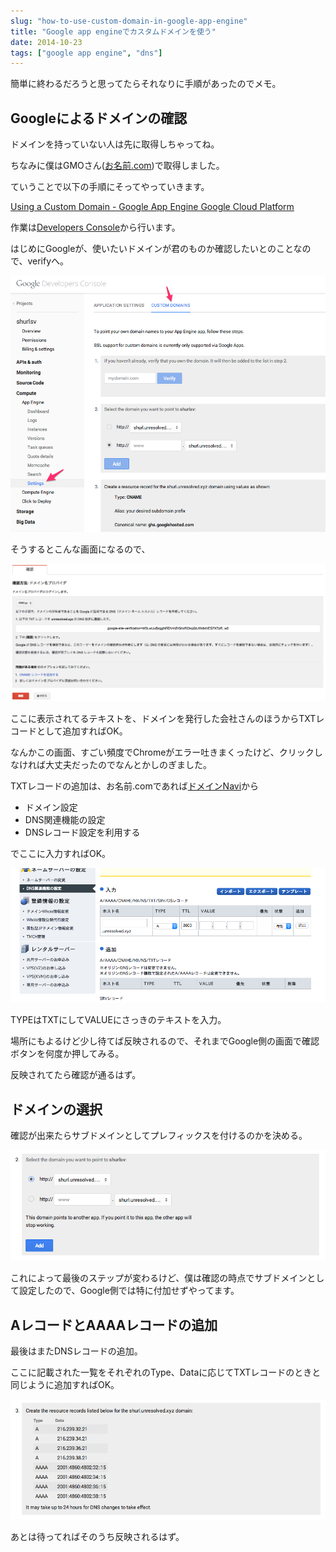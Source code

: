 ```yaml
---
slug: "how-to-use-custom-domain-in-google-app-engine"
title: "Google app engineでカスタムドメインを使う"
date: 2014-10-23
tags: ["google app engine", "dns"]
---
```


簡単に終わるだろうと思ってたらそれなりに手順があったのでメモ。

## Googleによるドメインの確認

ドメインを持っていない人は先に取得しちゃってね。

ちなみに僕はGMOさん([お名前.com](http://www.onamae.com/))で取得しました。

ていうことで以下の手順にそってやっていきます。

[Using a Custom Domain - Google App Engine Google Cloud Platform](https://cloud.google.com/appengine/docs/domain)

作業は[Developers Console](https://console.developers.google.com/)から行います。

はじめにGoogleが、使いたいドメインが君のものか確認したいとのことなので、verifyへ。

[<img src="/images/2014-10-23/verify.png" class="image" alt="verify">](/images/2014-10-23/verify.png)

そうするとこんな画面になるので、

[<img src="/images/2014-10-23/input_domain.png" class="image" alt="input_domain">](/images/2014-10-23/input_domain.png)

ここに表示されてるテキストを、ドメインを発行した会社さんのほうからTXTレコードとして追加すればOK。

なんかこの画面、すごい頻度でChromeがエラー吐きまくったけど、クリックしなければ大丈夫だったのでなんとかしのぎました。

TXTレコードの追加は、お名前.comであれば[ドメインNavi](http://www.onamae.com/navi/domain.html)から

* ドメイン設定
* DNS関連機能の設定
* DNSレコード設定を利用する

でここに入力すればOK。

[<img src="/images/2014-10-23/input_txt.png" class="image" alt="input_txt">](/images/2014-10-23/input_txt.png)

TYPEはTXTにしてVALUEにさっきのテキストを入力。

場所にもよるけど少し待てば反映されるので、それまでGoogle側の画面で確認ボタンを何度か押してみる。

反映されてたら確認が通るはず。

## ドメインの選択

確認が出来たらサブドメインとしてプレフィックスを付けるのかを決める。

[<img src="/images/2014-10-23/step2.png" class="image" alt="step2">](/images/2014-10-23/step2.png)

これによって最後のステップが変わるけど、僕は確認の時点でサブドメインとして設定したので、Google側では特に付加せずやってます。

## AレコードとAAAAレコードの追加

最後はまたDNSレコードの追加。

ここに記載された一覧をそれぞれのType、Dataに応じてTXTレコードのときと同じように追加すればOK。

[<img src="/images/2014-10-23/step3.png" class="image" alt="step3">](/images/2014-10-23/step3.png)

あとは待ってればそのうち反映されるはず。
